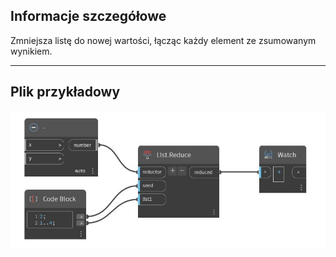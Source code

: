## Informacje szczegółowe
Zmniejsza listę do nowej wartości, łącząc każdy element ze zsumowanym wynikiem.
___
## Plik przykładowy

![Reduce](./CoreNodeModels.HigherOrder.Reduce_img.jpg)

